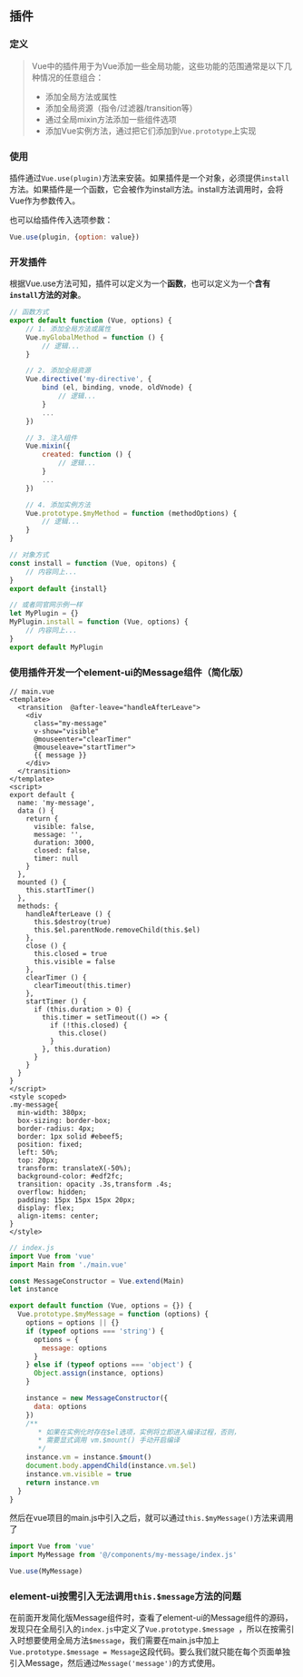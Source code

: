 ## 插件

### 定义

> Vue中的插件用于为Vue添加一些全局功能，这些功能的范围通常是以下几种情况的任意组合：
>
> - 添加全局方法或属性
> - 添加全局资源（指令/过滤器/transition等）
> - 通过全局mixin方法添加一些组件选项
> - 添加Vue实例方法，通过把它们添加到`Vue.prototype`上实现



### 使用

插件通过`Vue.use(plugin)`方法来安装。如果插件是一个对象，必须提供`install`方法。如果插件是一个函数，它会被作为install方法。install方法调用时，会将Vue作为参数传入。

也可以给插件传入选项参数：

```javascript
Vue.use(plugin, {option: value})
```



### 开发插件

根据Vue.use方法可知，插件可以定义为一个**函数**，也可以定义为一个**含有`install`方法的对象**。

```javascript
// 函数方式
export default function (Vue, options) {
    // 1. 添加全局方法或属性
    Vue.myGlobalMethod = function () {
        // 逻辑...
    }

    // 2. 添加全局资源
    Vue.directive('my-directive', {
        bind (el, binding, vnode, oldVnode) {
            // 逻辑...
        }
        ...
    })

    // 3. 注入组件
    Vue.mixin({
        created: function () {
            // 逻辑...
        }
        ...
    })

    // 4. 添加实例方法
    Vue.prototype.$myMethod = function (methodOptions) {
        // 逻辑...
    }
}

// 对象方式
const install = function (Vue, opitons) {
    // 内容同上...
}
export default {install}

// 或者同官网示例一样
let MyPlugin = {}
MyPlugin.install = function (Vue, options) {
    // 内容同上...
}
export default MyPlugin
```



### 使用插件开发一个element-ui的Message组件（简化版）

```vue
// main.vue
<template>
  <transition  @after-leave="handleAfterLeave">
    <div
      class="my-message"
      v-show="visible"
      @mouseenter="clearTimer"
      @mouseleave="startTimer">
      {{ message }}
    </div>
  </transition>
</template>
<script>
export default {
  name: 'my-message',
  data () {
    return {
      visible: false,
      message: '',
      duration: 3000,
      closed: false,
      timer: null
    }
  },
  mounted () {
    this.startTimer()
  },
  methods: {
    handleAfterLeave () {
      this.$destroy(true)
      this.$el.parentNode.removeChild(this.$el)
    },
    close () {
      this.closed = true
      this.visible = false
    },
    clearTimer () {
      clearTimeout(this.timer)
    },
    startTimer () {
      if (this.duration > 0) {
        this.timer = setTimeout(() => {
          if (!this.closed) {
            this.close()
          }
        }, this.duration)
      }
    }
  }
}
</script>
<style scoped>
.my-message{
  min-width: 380px;
  box-sizing: border-box;
  border-radius: 4px;
  border: 1px solid #ebeef5;
  position: fixed;
  left: 50%;
  top: 20px;
  transform: translateX(-50%);
  background-color: #edf2fc;
  transition: opacity .3s,transform .4s;
  overflow: hidden;
  padding: 15px 15px 15px 20px;
  display: flex;
  align-items: center;
}
</style>

```

```javascript
// index.js
import Vue from 'vue'
import Main from './main.vue'

const MessageConstructor = Vue.extend(Main)
let instance

export default function (Vue, options = {}) {
  Vue.prototype.$myMessage = function (options) {
    options = options || {}
    if (typeof options === 'string') {
      options = {
        message: options
      }
    } else if (typeof options === 'object') {
      Object.assign(instance, options)
    }

    instance = new MessageConstructor({
      data: options
    })
    /**
       * 如果在实例化时存在$el选项，实例将立即进入编译过程，否则，
       * 需要显式调用 vm.$mount() 手动开启编译
       */
    instance.vm = instance.$mount()
    document.body.appendChild(instance.vm.$el)
    instance.vm.visible = true
    return instance.vm
  }
}
```

然后在vue项目的main.js中引入之后，就可以通过`this.$myMessage()`方法来调用了

```javascript
import Vue from 'vue'
import MyMessage from '@/components/my-message/index.js'

Vue.use(MyMessage)
```



### element-ui按需引入无法调用`this.$message`方法的问题

在前面开发简化版Message组件时，查看了element-ui的Message组件的源码，发现只在全局引入的`index.js`中定义了`Vue.prototype.$message `，所以在按需引入时想要使用全局方法`$message`，我们需要在main.js中加上`Vue.prototype.$message = Message`这段代码。要么我们就只能在每个页面单独引入Message，然后通过`Message('message')`的方式使用。